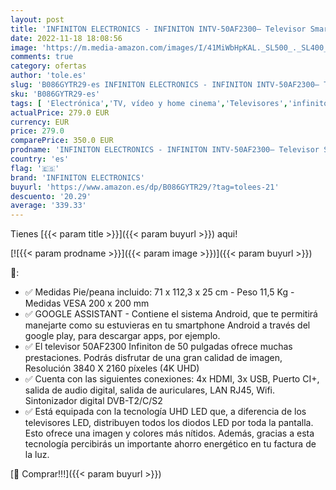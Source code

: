 ```yaml
---
layout: post
title: 'INFINITON ELECTRONICS - INFINITON INTV-50AF2300– Televisor Smart TV 50" 4K UHD – Android 9.0 – Google Assistant – HBBTV – 4X HDMI – 3X USB - DVB-T2/C/S2 - Modo Hotel'
date: 2022-11-18 18:08:56
image: 'https://m.media-amazon.com/images/I/41MiWbHpKAL._SL500_._SL400_.jpg'
comments: true
category: ofertas
author: 'tole.es'
slug: 'B086GYTR29-es INFINITON ELECTRONICS - INFINITON INTV-50AF2300– Televisor...'
sku: 'B086GYTR29-es'
tags: [ 'Electrónica','TV, vídeo y home cinema','Televisores','infiniton electronics','smart','televisor','tv','🇪🇸', ]
actualPrice: 279.0 EUR
currency: EUR
price: 279.0
comparePrice: 350.0 EUR
prodname: 'INFINITON ELECTRONICS - INFINITON INTV-50AF2300– Televisor Smart TV 50" 4K UHD – Android 9.0 – Google Assistant – HBBTV – 4X HDMI – 3X USB - DVB-T2/C/S2 - Modo Hotel'
country: 'es'
flag: '🇪🇸'
brand: 'INFINITON ELECTRONICS'
buyurl: 'https://www.amazon.es/dp/B086GYTR29/?tag=tolees-21'
descuento: '20.29'
average: '339.33'
---
```


Tienes [{{< param title >}}]({{< param buyurl >}}) aqui!

[![{{< param prodname >}}]({{< param image >}})]({{< param buyurl >}})

🔎:

- ✅ Medidas Pie/peana incluido: 71 x 112,3 x 25 cm - Peso 11,5 Kg - Medidas VESA 200 x 200 mm
- ✅ GOOGLE ASSISTANT - Contiene el sistema Android, que te permitirá manejarte como su estuvieras en tu smartphone Android a través del google play, para descargar apps, por ejemplo.
- ✅ El televisor 50AF2300 Infiniton de 50 pulgadas ofrece muchas prestaciones. Podrás disfrutar de una gran calidad de imagen, Resolución 3840 X 2160 píxeles (4K UHD)
- ✅ Cuenta con las siguientes conexiones: 4x HDMI, 3x USB, Puerto CI+, salida de audio digital, salida de auriculares, LAN RJ45, Wifi. Sintonizador digital DVB-T2/C/S2
- ✅ Está equipada con la tecnología UHD LED que, a diferencia de los televisores LED, distribuyen todos los diodos LED por toda la pantalla. Esto ofrece una imagen y colores más nítidos. Además, gracias a esta tecnología percibirás un importante ahorro energético en tu factura de la luz.

[🛒 Comprar!!!]({{< param buyurl >}})
